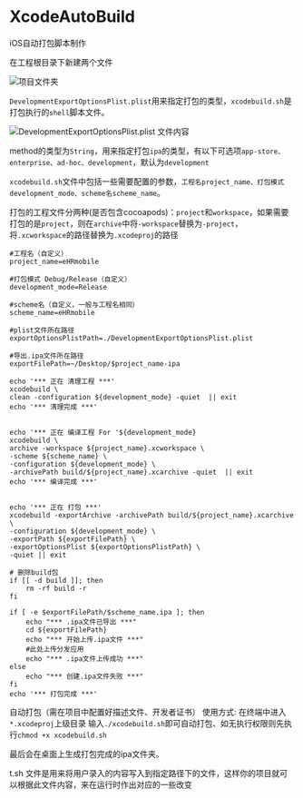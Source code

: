 # XcodeAutoBuild
iOS自动打包脚本制作

在工程根目录下新建两个文件


![项目文件夹](http://upload-images.jianshu.io/upload_images/953487-f6eae1d35daa4135.png?imageMogr2/auto-orient/strip%7CimageView2/2/w/1240)


`DevelopmentExportOptionsPlist.plist`用来指定打包的类型，`xcodebuild.sh`是打包执行的`shell`脚本文件。


![DevelopmentExportOptionsPlist.plist 文件内容](http://upload-images.jianshu.io/upload_images/953487-c1e9af9e286e5f28.png?imageMogr2/auto-orient/strip%7CimageView2/2/w/1240)

method的类型为`String`，用来指定打包`ipa`的类型，有以下可选项`app-store、enterprise、ad-hoc、development`，默认为`development`


`xcodebuild.sh`文件中包括一些需要配置的参数，`工程名project_name、打包模式development_mode、scheme名scheme_name`。

打包的工程文件分两种(是否包含cocoapods)：`project`和`workspace`，如果需要打包的是`project`，则在`archive`中将`-workspace`替换为`-project`，将`.xcworkspace`的路径替换为`.xcodeproj`的路径

```
#工程名（自定义）
project_name=eHRmobile

#打包模式 Debug/Release（自定义）
development_mode=Release

#scheme名（自定义，一般与工程名相同）
scheme_name=eHRmobile

#plist文件所在路径
exportOptionsPlistPath=./DevelopmentExportOptionsPlist.plist

#导出.ipa文件所在路径
exportFilePath=~/Desktop/$project_name-ipa

echo '*** 正在 清理工程 ***'
xcodebuild \
clean -configuration ${development_mode} -quiet  || exit 
echo '*** 清理完成 ***'


echo '*** 正在 编译工程 For '${development_mode}
xcodebuild \
archive -workspace ${project_name}.xcworkspace \
-scheme ${scheme_name} \
-configuration ${development_mode} \
-archivePath build/${project_name}.xcarchive -quiet  || exit
echo '*** 编译完成 ***'


echo '*** 正在 打包 ***'
xcodebuild -exportArchive -archivePath build/${project_name}.xcarchive \
-configuration ${development_mode} \
-exportPath ${exportFilePath} \
-exportOptionsPlist ${exportOptionsPlistPath} \
-quiet || exit

# 删除build包
if [[ -d build ]]; then
    rm -rf build -r
fi

if [ -e $exportFilePath/$scheme_name.ipa ]; then
    echo "*** .ipa文件已导出 ***"
    cd ${exportFilePath}
    echo "*** 开始上传.ipa文件 ***"
    #此处上传分发应用
    echo "*** .ipa文件上传成功 ***"
else
    echo "*** 创建.ipa文件失败 ***"
fi
echo '*** 打包完成 ***'

```

自动打包（需在项目中配置好描述文件、开发者证书）
使用方式:
在终端中进入`*.xcodeproj`上级目录
输入`./xcodebuild.sh`即可自动打包、如无执行权限则先执行`chmod +x xcodebuild.sh`

最后会在桌面上生成打包完成的ipa文件夹。


t.sh 文件是用来将用户录入的内容写入到指定路径下的文件，这样你的项目就可以根据此文件内容，来在运行时作出对应的一些改变

